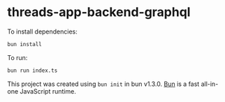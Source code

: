 # threads-app-backend-graphql

To install dependencies:

```bash
bun install
```

To run:

```bash
bun run index.ts
```

This project was created using `bun init` in bun v1.3.0. [Bun](https://bun.com) is a fast all-in-one JavaScript runtime.
